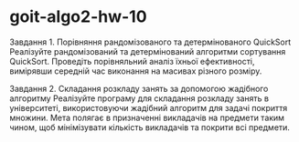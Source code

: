 # goit-algo2-hw-10

Завдання 1. Порівняння рандомізованого та детермінованого QuickSort
Реалізуйте рандомізований та детермінований алгоритми сортування QuickSort. 
Проведіть порівняльний аналіз їхньої ефективності, вимірявши середній час виконання на масивах різного розміру.

Завдання 2. Складання розкладу занять за допомогою жадібного алгоритму
Реалізуйте програму для складання розкладу занять в університеті, використовуючи жадібний алгоритм для задачі покриття множини. 
Мета полягає в призначенні викладачів на предмети таким чином, щоб мінімізувати кількість викладачів та покрити всі предмети.